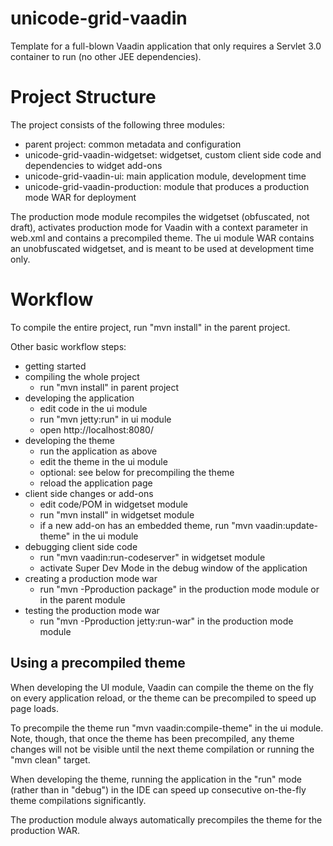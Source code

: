 unicode-grid-vaadin
==============

Template for a full-blown Vaadin application that only requires a Servlet 3.0 container to run (no other JEE dependencies).


Project Structure
=================

The project consists of the following three modules:

- parent project: common metadata and configuration
- unicode-grid-vaadin-widgetset: widgetset, custom client side code and dependencies to widget add-ons
- unicode-grid-vaadin-ui: main application module, development time
- unicode-grid-vaadin-production: module that produces a production mode WAR for deployment

The production mode module recompiles the widgetset (obfuscated, not draft), activates production mode for Vaadin with a context parameter in web.xml and contains a precompiled theme. The ui module WAR contains an unobfuscated widgetset, and is meant to be used at development time only.

Workflow
========

To compile the entire project, run "mvn install" in the parent project.

Other basic workflow steps:

- getting started
- compiling the whole project
  - run "mvn install" in parent project
- developing the application
  - edit code in the ui module
  - run "mvn jetty:run" in ui module
  - open http://localhost:8080/
- developing the theme
  - run the application as above
  - edit the theme in the ui module
  - optional: see below for precompiling the theme
  - reload the application page
- client side changes or add-ons
  - edit code/POM in widgetset module
  - run "mvn install" in widgetset module
  - if a new add-on has an embedded theme, run "mvn vaadin:update-theme" in the ui module
- debugging client side code
  - run "mvn vaadin:run-codeserver" in widgetset module
  - activate Super Dev Mode in the debug window of the application
- creating a production mode war
  - run "mvn -Pproduction package" in the production mode module or in the parent module
- testing the production mode war
  - run "mvn -Pproduction jetty:run-war" in the production mode module


Using a precompiled theme
-------------------------

When developing the UI module, Vaadin can compile the theme on the fly on every
application reload, or the theme can be precompiled to speed up page loads.

To precompile the theme run "mvn vaadin:compile-theme" in the ui module. Note, though,
that once the theme has been precompiled, any theme changes will not be visible until
the next theme compilation or running the "mvn clean" target.

When developing the theme, running the application in the "run" mode (rather than
in "debug") in the IDE can speed up consecutive on-the-fly theme compilations
significantly.

The production module always automatically precompiles the theme for the production WAR.
